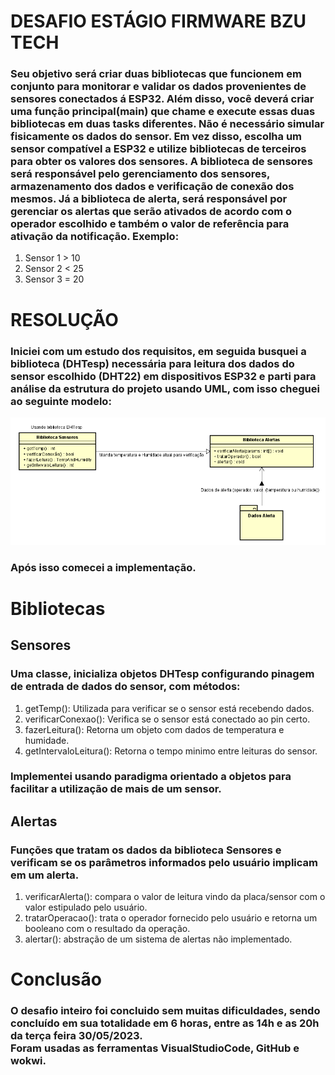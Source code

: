 # DESAFIO ESTÁGIO FIRMWARE BZU TECH

### Seu objetivo será criar duas bibliotecas que funcionem em conjunto para monitorar e validar os dados provenientes de sensores conectados á ESP32. Além disso, você deverá criar uma função principal(main) que chame e execute essas duas bibliotecas em duas tasks diferentes. Não é necessário simular fisicamente os dados do sensor. Em vez disso, escolha um sensor compatível a ESP32 e utilize bibliotecas de terceiros para obter os valores dos sensores. A biblioteca de sensores será responsável pelo gerenciamento dos sensores, armazenamento dos dados e verificação de conexão dos mesmos. Já a biblioteca de alerta, será responsável por gerenciar os alertas que serão ativados de acordo com o operador escolhido e também o valor de referência para ativação da notificação. Exemplo:

1. Sensor 1 > 10
2. Sensor 2 < 25
3. Sensor 3 = 20

# RESOLUÇÃO

### Iniciei com um estudo dos requisitos, em seguida busquei a biblioteca (DHTesp) necessária para leitura dos dados do sensor escolhido (DHT22) em dispositivos ESP32 e parti para análise da estrutura do projeto usando UML, com isso cheguei ao seguinte modelo:

![diagrama de projeto](./assets/Capturar.PNG)

### Após isso comecei a implementação.
# Bibliotecas
## Sensores
### Uma classe, inicializa objetos DHTesp configurando pinagem de entrada de dados do sensor, com métodos:
1. getTemp(): Utilizada para verificar se o sensor está recebendo dados.
2. verificarConexao(): Verifica se o sensor está conectado ao pin certo.
3. fazerLeitura(): Retorna um objeto com dados de temperatura e humidade.
4. getIntervaloLeitura(): Retorna o tempo minimo entre leituras do sensor.

### Implementei usando paradigma orientado a objetos para facilitar a utilização de mais de um sensor.

## Alertas
### Funções que tratam os dados da biblioteca Sensores e verificam se os parâmetros informados pelo usuário implicam em um alerta.
1. verificarAlerta(): compara o valor de leitura vindo da placa/sensor com o valor estipulado pelo usuário.
2. tratarOperacao(): trata o operador fornecido pelo usuário e retorna um booleano com o resultado da operação.
3. alertar(): abstração de um sistema de alertas não implementado.

# Conclusão
### O desafio inteiro foi concluido sem muitas dificuldades, sendo concluído em sua totalidade em 6 horas, entre as 14h e as 20h da terça feira 30/05/2023. <br/> Foram usadas as ferramentas VisualStudioCode, GitHub e wokwi.
